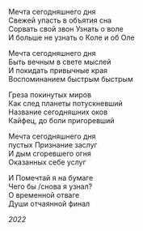 Мечта сегодняшнего дня  
Свежей упасть в объятия сна  
Сорвать свой звон Узнать о воле  
И больше не узнать о Коле и об Оле  

Мечта сегодняшнего дня  
Быть вечным в свете мыслей  
И покидать привычные края  
Воспоминанием быстрым быстрым  

Греза покинутых миров  
Как след планеты потускневший  
Название сегодняшних оков  
Кайфец, до боли пригоревший  

Мечта сегодняшнего дня  
пустых Признание заслуг  
И дым сгоревшего огня  
Оказанных себе услуг  

И Помечтай я на бумаге  
Чего бы /снова я узнал?  
О временной отваге  
Души отчаянной финал  

*2022*